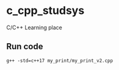 # c_cpp_studsys

C/C++ Learning place

## Run code

```
g++ -std=c++17 my_print/my_print_v2.cpp 
```
